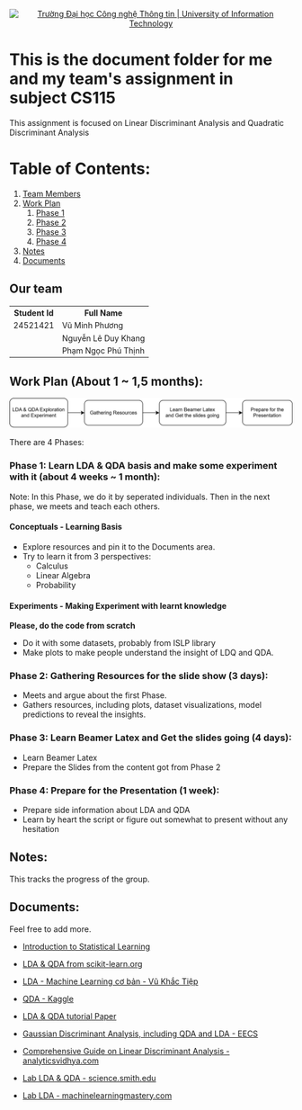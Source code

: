 <p align="center">
  <a href="https://www.uit.edu.vn/" title="Trường Đại học Công nghệ Thông tin" style="border: none;">
    <img src="https://i.imgur.com/WmMnSRt.png" alt="Trường Đại học Công nghệ Thông tin | University of Information Technology">
  </a>
</p>

# This is the document folder for me and my team's assignment in subject CS115
This assignment is focused on Linear Discriminant Analysis and Quadratic Discriminant Analysis

# Table of Contents:
1. [Team Members](#team-member)
2. [Work Plan](#work-plan)
    1. [Phase 1](#phase-one)
    2. [Phase 2](#phase-two)
    3. [Phase 3](#phase-three)
    4. [Phase 4](#phase-four)
3. [Notes](#notes)
4. [Documents](#documents)

## Our team <a id = "team-member"></a>

<div align="center">
    <table>
        <tr>
        <th>Student Id</th> 
        <th>Full Name</th> 
        </tr>
        <tr>
            <td>24521421</td>
            <td>Vũ Minh Phương</td>
        </tr>
        <tr>
            <td></td>
            <td>Nguyễn Lê Duy Khang</td>
        </tr>
        <tr>
            <td></td>
            <td>Phạm Ngọc Phú Thịnh</td>
        </tr>
    </table>
</div>

## Work Plan (About 1 ~ 1,5 months): <a id = "work-plan"></a>

<div align="center">
    <img src=".\images\CS115_Assignment_workPlan.drawio.svg">
</div>

There are 4 Phases:
### Phase 1: Learn LDA & QDA basis and make some experiment with it (about 4 weeks ~ 1 month): <a id = "phase-one"></a>
Note: In this Phase, we do it by seperated individuals. Then in the next phase, we meets and teach each others.

#### Conceptuals - Learning Basis <a id = "phase-one-conceptuals"></a>
- Explore resources and pin it to the Documents area.
- Try to learn it from 3 perspectives:
    - Calculus
    - Linear Algebra 
    - Probability

#### Experiments - Making Experiment with learnt knowledge <a id = "phase-one-experiment"></a>
**Please, do the code from scratch**

- Do it with some datasets, probably from ISLP library 
- Make plots to make people understand the insight of LDQ and QDA.

### Phase 2: Gathering Resources for the slide show (3 days): <a id = "phase-two"></a>

- Meets and argue about the first Phase.
- Gathers resources, including plots, dataset visualizations, model predictions to reveal the insights.

### Phase 3: Learn Beamer Latex and Get the slides going (4 days): <a id = "phase-three"></a>

- Learn Beamer Latex
- Prepare the Slides from the content got from Phase 2

### Phase 4: Prepare for the Presentation (1 week): <a id = "phase-four"></a>

- Prepare side information about LDA and QDA
- Learn by heart the script or figure out somewhat to present without any hesitation

## Notes: <a id = "notes"></a>
This tracks the progress of the group.

## Documents: <a id = "documents"></a>
Feel free to add more.

- [Introduction to Statistical Learning](./documents/An-Introduction-to-Statistical-Learning-with-Applications-in-Python.pdf)
- [LDA & QDA from scikit-learn.org](https://scikit-learn.org/stable/modules/lda_qda.html)
- [LDA - Machine Learning cơ bản - Vũ Khắc Tiệp](https://machinelearningcoban.com/2017/06/30/lda/)
- [QDA - Kaggle](https://www.kaggle.com/discussions/general/448328)
- [LDA & QDA tutorial Paper](https://arxiv.org/abs/1906.02590?utm_source=chatgpt.com)
- [Gaussian Discriminant Analysis, including QDA and LDA - EECS](https://people.eecs.berkeley.edu/~jrs/189/lec/07.pdf?utm_source=chatgpt.com)
- [Comprehensive Guide on Linear Discriminant Analysis - analyticsvidhya.com](https://www.analyticsvidhya.com/blog/2024/03/comprehensive-guide-on-linear-discriminant-analysis/?utm_source=chatgpt.com)

- [Lab LDA & QDA - science.smith.edu](https://www.science.smith.edu/~jcrouser/SDS293/labs/lab5-py.html?utm_source=chatgpt.com)
- [Lab LDA - machinelearningmastery.com](https://machinelearningmastery.com/linear-discriminant-analysis-with-python/?utm_source=chatgpt.com)